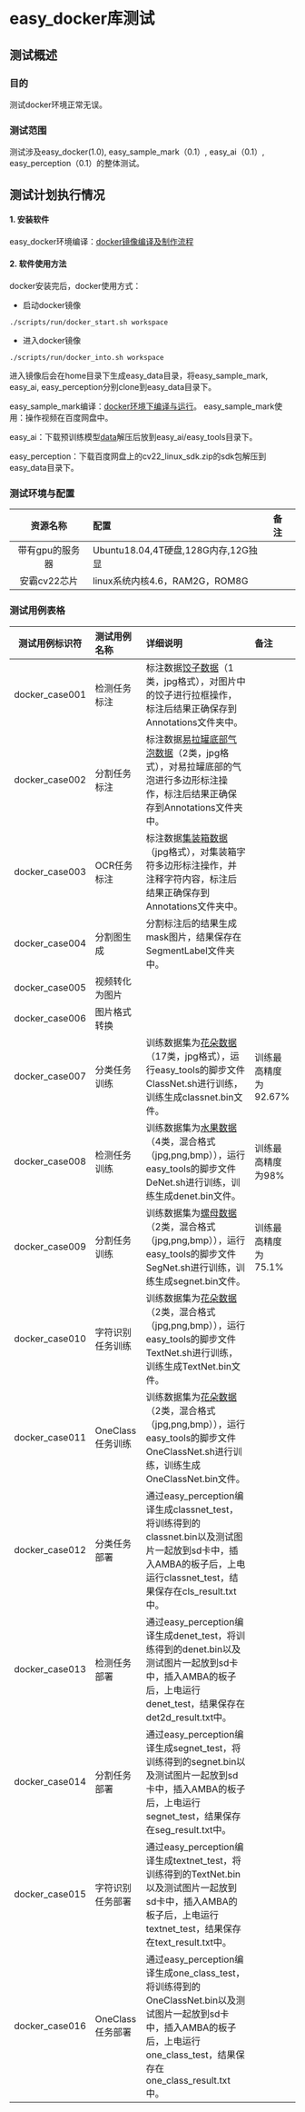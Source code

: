 easy_docker库测试
==================

## 测试概述

### 目的
测试docker环境正常无误。

### 测试范围
测试涉及easy_docker(1.0), easy_sample_mark（0.1）, easy_ai（0.1）, easy_perception（0.1）的整体测试。

## 测试计划执行情况
#### 1. 安装软件
easy_docker环境编译：[docker镜像编译及制作流程](https://github.com/MiniBullLab/easy_docker/blob/master/docs/docker%E9%95%9C%E5%83%8F%E7%BC%96%E8%AF%91%E5%8F%8A%E5%88%B6%E4%BD%9C%E6%B5%81%E7%A8%8B.md)

#### 2. 软件使用方法
docker安装完后，docker使用方式：

- 启动docker镜像
```
./scripts/run/docker_start.sh workspace
```
- 进入docker镜像
```
./scripts/run/docker_into.sh workspace
```
进入镜像后会在home目录下生成easy_data目录，将easy_sample_mark, easy_ai, easy_perception分别clone到easy_data目录下。

easy_sample_mark编译：[docker环境下编译与运行](https://github.com/MiniBullLab/easy_sample_mark/blob/develop/docs/docker%E7%8E%AF%E5%A2%83%E4%B8%8B%E7%BC%96%E8%AF%91%E4%B8%8E%E8%BF%90%E8%A1%8C.md)。
easy_sample_mark使用：操作视频在百度网盘中。

easy_ai：下载预训练模型[data](http://118.31.19.101:8080/easy_tools/data_v3.zip)解压后放到easy_ai/easy_tools目录下。

easy_perception：下载百度网盘上的cv22_linux_sdk.zip的sdk包解压到easy_data目录下。


### 测试环境与配置

| 资源名称 | 配置 | 备注 |
| :------: | :------ | :------ | 
| 带有gpu的服务器 | Ubuntu18.04,4T硬盘,128G内存,12G独显 | |
| 安霸cv22芯片 | linux系统内核4.6，RAM2G，ROM8G | |

### 测试用例表格

| 测试用例标识符 | 测试用例名称 | 详细说明 | 备注 |
| :------: | :------ | :------ |  :------ | 
| docker_case001 | 检测任务标注 | 标注数据[饺子数据](http://118.31.19.101:8080/dataset/det/denet_dumpling_1class_bmp_xml.zip)（1类，jpg格式），对图片中的饺子进行拉框操作，标注后结果正确保存到Annotations文件夹中。| |
| docker_case002 | 分割任务标注 | 标注数据[易拉罐底部气泡数据](http://118.31.19.101:8080/dataset/seg/segnet_can_2class_jpg.zip)（2类，jpg格式），对易拉罐底部的气泡进行多边形标注操作，标注后结果正确保存到Annotations文件夹中。| |
| docker_case003 | OCR任务标注 | 标注数据[集装箱数据](http://118.31.19.101:8080/dataset/seg/segnet_can_2class_jpg.zip)（jpg格式），对集装箱字符多边形标注操作，并注释字符内容，标注后结果正确保存到Annotations文件夹中。| |
| docker_case004 | 分割图生成 | 分割标注后的结果生成mask图片，结果保存在SegmentLabel文件夹中。| |
| docker_case005 | 视频转化为图片 | | |
| docker_case006 | 图片格式转换 | | |
| docker_case007 | 分类任务训练 | 训练数据集为[花朵数据](http://118.31.19.101:8080/dataset/cls/classnet_flower_17class_jpg.zip)（17类，jpg格式），运行easy_tools的脚步文件ClassNet.sh进行训练，训练生成classnet.bin文件。| 训练最高精度为92.67% |
| docker_case008 | 检测任务训练 | 训练数据集为[水果数据](http://118.31.19.101:8080/dataset/det/denet_fruit_4class.zip)（4类，混合格式（jpg,png,bmp）），运行easy_tools的脚步文件DeNet.sh进行训练，训练生成denet.bin文件。| 训练最高精度为98% |
| docker_case009 | 分割任务训练 | 训练数据集为[螺母数据](http://118.31.19.101:8080/dataset/seg/segnet_nut_2class.zip)（2类，混合格式（jpg,png,bmp）），运行easy_tools的脚步文件SegNet.sh进行训练，训练生成segnet.bin文件。| 训练最高精度为75.1% |
| docker_case010 | 字符识别任务训练 | 训练数据集为[花朵数据](http://118.31.19.101:8080/dataset/cls/classnet_flower_2class.zip)（2类，混合格式（jpg,png,bmp）），运行easy_tools的脚步文件TextNet.sh进行训练，训练生成TextNet.bin文件。| |
| docker_case011 | OneClass任务训练 | 训练数据集为[花朵数据](http://118.31.19.101:8080/dataset/cls/classnet_flower_2class.zip)（2类，混合格式（jpg,png,bmp）），运行easy_tools的脚步文件OneClassNet.sh进行训练，训练生成OneClassNet.bin文件。| |
| docker_case012 | 分类任务部署 | 通过easy_perception编译生成classnet_test，将训练得到的classnet.bin以及测试图片一起放到sd卡中，插入AMBA的板子后，上电运行classnet_test，结果保存在cls_result.txt中。| |
| docker_case013 | 检测任务部署 | 通过easy_perception编译生成denet_test，将训练得到的denet.bin以及测试图片一起放到sd卡中，插入AMBA的板子后，上电运行denet_test，结果保存在det2d_result.txt中。| |
| docker_case014 | 分割任务部署 | 通过easy_perception编译生成segnet_test，将训练得到的segnet.bin以及测试图片一起放到sd卡中，插入AMBA的板子后，上电运行segnet_test，结果保存在seg_result.txt中。| |
| docker_case015 | 字符识别任务部署 | 通过easy_perception编译生成textnet_test，将训练得到的TextNet.bin以及测试图片一起放到sd卡中，插入AMBA的板子后，上电运行textnet_test，结果保存在text_result.txt中。| |
| docker_case016 | OneClass任务部署 | 通过easy_perception编译生成one_class_test，将训练得到的OneClassNet.bin以及测试图片一起放到sd卡中，插入AMBA的板子后，上电运行one_class_test，结果保存在one_class_result.txt中。| |
